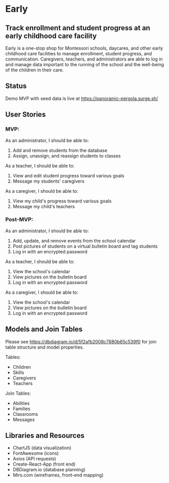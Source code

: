 # Early
## Track enrollment and student progress at an early childhood care facility

Early is a one-stop shop for Montessori schools, daycares, and other early childhood care facilities to manage enrollment, student progress, and communication. Caregivers, teachers, and administrators are able to log in and manage data important to the running of the school and the well-being of the children in their care.

## Status

Demo MVP with seed data is live at https://panoramic-pergola.surge.sh/

## User Stories

### MVP:

As an administrator, I should be able to:
1. Add and remove students from the database
2. Assign, unassign, and reassign students to classes

As a teacher, I should be able to:
1. View and edit student progress toward various goals
2. Message my students' caregivers

As a caregiver, I should be able to:
1. View my child's progress toward various goals
2. Message my child's teachers

### Post-MVP:

As an administrator, I should be able to:
1. Add, update, and remove events from the school calendar
2. Post pictures of students on a virtual bulletin board and tag students
3. Log in with an encrypted password

As a teacher, I should be able to:
1. View the school's calendar
2. View pictures on the bulletin board
3. Log in with an encrypted password


As a caregiver, I should be able to:
1. View the school's calendar
2. View pictures on the bulletin board
3. Log in with an encrypted password

## Models and Join Tables
Please see https://dbdiagram.io/d/5f2afb2008c7880b65c539f0 for join table structure and model properties.

Tables:
- Children
- Skills
- Caregivers
- Teachers

Join Tables:
- Abilities
- Families
- Classrooms
- Messages

## Libraries and Resources
- ChartJS (data visualization)
- FontAwesome (icons)
- Axios (API requests)
- Create-React-App (front end)
- DBDiagram.io (database planning)
- Miro.com (wireframes, front-end mapping)
